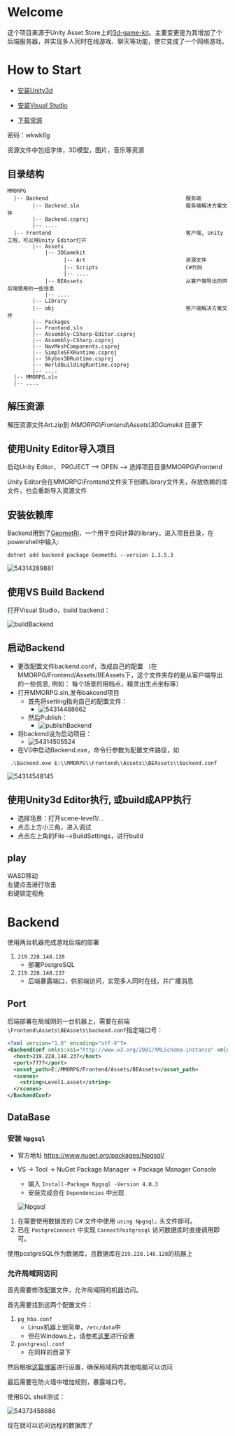 # Welcome

这个项目来源于Unity Asset Store上的[3d-game-kit](https://assetstore.unity.com/packages/essentials/tutorial-projects/3d-game-kit-115747)。主要变更是为其增加了个后端服务器，并实现多人同时在线游戏、聊天等功能，使它变成了一个网络游戏。

# How to Start

-  [安装Unity3d](https://store.unity.com/cn)

-  [安装Visual Studio](https://visualstudio.microsoft.com/)

-  [下载资源](https://share.weiyun.com/5nofemx)

  密码：wkwk6g

资源文件中包括字体，3D模型，图片，音乐等资源

## 目录结构

```
MMORPG
  |-- Backend                                            服务端
        |-- Backend.sln                                  服务端解决方案文件
        |-- Backend.csproj
        |-- ....
  |-- Frontend                                           客户端, Unity工程，可以用Unity Editor打开
        |-- Assets
            |-- 3DGamekit
                  |-- Art                                资源文件
                  |-- Scripts                            C#代码
                  |-- ....
            |-- BEAssets                                 从客户端导出的供后端使用的一些信息
            |-- ....
        |-- Library
        |-- obj                                          客户端解决方案文件
        |-- Packages
        |-- Frontend.sln                                 
        |-- Assembly-CSharp-Editor.csproj
        |-- Assembly-CSharp.csproj
        |-- NavMeshComponents.csproj
        |-- SimpleSFXRuntime.csproj
        |-- Skybox3DRuntime.csproj
        |-- WorldBuildingRuntime.csproj
        |-- ....
  |-- MMORPG.sln  
  |-- ....

```

## 解压资源

解压资源文件Art.zip到 *MMORPG\Frontend\Assets\3DGamekit* 目录下

## 使用Unity Editor导入项目

启动Unity Editor， PROJECT --> OPEN --> 选择项目目录MMORPG\Frontend  

Unity Editor会在MMORPG\Frontend文件夹下创建Library文件夹，存放依赖的库文件，也会重新导入资源文件

## 安装依赖库

Backend用到了[GeometRi](https://github.com/RiSearcher/GeometRi.CSharp)，一个用于空间计算的library。进入项目目录，在powershell中输入:

```
dotnet add backend package GeometRi --version 1.3.5.3
```

![54314289881](./Doc/pic/GeometRi.png)

## 使用VS Build Backend

打开Visual Studio，build backend：

![buildBackend](./Doc/pic/buildBackend.png)

## 启动Backend

- 更改配置文件backend.conf，<assetPath>改成自己的配置
  （在MMORPG/Frontend/Assets/BEAssets下，这个文件夹存的是从客户端导出的一些信息, 例如： 每个场景的阻档点，精灵出生点坐标等）
- 打开MMORPG.sln,发布bakcend项目
  - 首先将setting指向自己的配置文件：
    - ![54314488662](./Doc/pic/settingBackend.png)
  - 然后Publish：
    - ![publishBackend](./Doc/pic/publishBackend.png)
- 将backend设为启动项目：
  - ![54314505524](./Doc/pic/StartPrj.png)
- 在VS中启动Backend.exe，命令行参数为配置文件路径，如

```shell
 .\Backend.exe E:\\MMORPG\\Frontend\\Assets\\BEAssets\\backend.conf
```

![54314548145](./Doc/pic/backendexe.png)

## 使用Unity3d Editor执行, 或build成APP执行

- 选择场景：打开scene-level1/...
- 点击上方小三角，进入调试
- 点击左上角的File—>BuildSettings，进行build

## play

WASD移动  
左键点击进行攻击  
右键锁定视角  

# Backend

使用两台机器完成游戏后端的部署

1. `219.228.148.128`
   - 部署PostgreSQL
2. `219.228.148.237`
   - 后端暴露端口，供前端访问，实现多人同时在线，并广播消息

## Port

后端部署在局域网的一台机器上，需要在前端`\Frontend\Assets\BEAssets\backend.conf`指定端口号：

```xml
<?xml version="1.0" encoding="utf-8"?>
<BackendConf xmlns:xsi="http://www.w3.org/2001/XMLSchema-instance" xmlns:xsd="http://www.w3.org/2001/XMLSchema">
  <host>219.228.148.237</host>
  <port>7777</port>
  <asset_path>E:/MMORPG/Frontend/Assets/BEAssets</asset_path>
  <scenes>
    <string>Level1.asset</string>
  </scenes>
</BackendConf>
```

## DataBase

### 安装 `Npgsql` 

- 官方地址 https://www.nuget.org/packages/Npgsql/

- VS -> Tool -> NuGet Package Manager -> Package Manager Console

  - 输入 `Install-Package Npgsql -Version 4.0.3`
  - 安装完成会在 `Dependencies` 中出现

  ![Npgsql](https://i.loli.net/2018/12/01/5c01fc159c9e3.png)

1. 在需要使用数据库的 C# 文件中使用 `using Npgsql;` 头文件即可。
2. 已在 `PostgreConnect` 中实现 `ConnectPostgresql` 访问数据库时直接调用即可。

使用postgreSQL作为数据库，且数据库在`219.228.148.128`的机器上

### 允许局域网访问

首先需要修改配置文件，允许局域网的机器访问。

首先需要找到这两个配置文件：

1. `pg_hba.conf `
   - Linux机器上很简单，`/etc/data`中
   - 但在Windows上，请[参考这里](https://stackoverflow.com/questions/4465475/where-is-the-postgresql-config-file-postgresql-conf-on-windows)进行设置
2. `postgresql.conf`
   - 在同样的目录下

然后根据[这篇博客](https://blog.csdn.net/shouzang/article/details/81262029)进行设置，确保局域网内其他电脑可以访问

最后需要在防火墙中增加规则，暴露端口号。

使用SQL shell测试：

![54373458686](./Doc/pic/sqlshell.png)

现在就可以访问远程的数据库了
